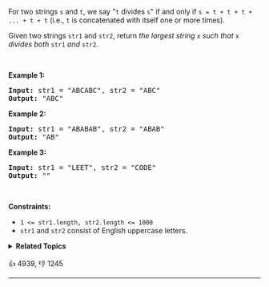 <p>For two strings <code>s</code> and <code>t</code>, we say "<code>t</code> divides <code>s</code>" if and only if <code>s = t + t + t + ... + t + t</code> (i.e., <code>t</code> is concatenated with itself one or more times).</p>

<p>Given two strings <code>str1</code> and <code>str2</code>, return <em>the largest string </em><code>x</code><em> such that </em><code>x</code><em> divides both </em><code>str1</code><em> and </em><code>str2</code>.</p>

<p>&nbsp;</p> 
<p><strong class="example">Example 1:</strong></p>

<pre>
<strong>Input:</strong> str1 = "ABCABC", str2 = "ABC"
<strong>Output:</strong> "ABC"
</pre>

<p><strong class="example">Example 2:</strong></p>

<pre>
<strong>Input:</strong> str1 = "ABABAB", str2 = "ABAB"
<strong>Output:</strong> "AB"
</pre>

<p><strong class="example">Example 3:</strong></p>

<pre>
<strong>Input:</strong> str1 = "LEET", str2 = "CODE"
<strong>Output:</strong> ""
</pre>

<p>&nbsp;</p> 
<p><strong>Constraints:</strong></p>

<ul> 
 <li><code>1 &lt;= str1.length, str2.length &lt;= 1000</code></li> 
 <li><code>str1</code> and <code>str2</code> consist of English uppercase letters.</li> 
</ul>

<details><summary><strong>Related Topics</strong></summary>Math | String</details><br>

<div>👍 4939, 👎 1245<span style='float: right;'></span></div>

<div id="labuladong"><hr>

</div>

